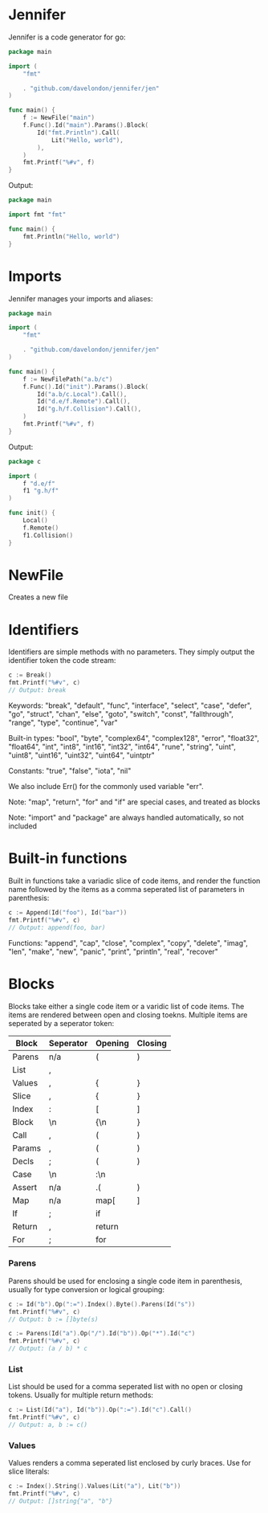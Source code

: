 # Jennifer

Jennifer is a code generator for go:

```go
package main

import (
	"fmt"

	. "github.com/davelondon/jennifer/jen"
)

func main() {
	f := NewFile("main")
    f.Func().Id("main").Params().Block(
        Id("fmt.Println").Call(
            Lit("Hello, world"),
        ),
    )
    fmt.Printf("%#v", f)
}
```

Output:

```go
package main

import fmt "fmt"

func main() {
    fmt.Println("Hello, world")
}
```

# Imports

Jennifer manages your imports and aliases:

```go
package main

import (
	"fmt"

	. "github.com/davelondon/jennifer/jen"
)

func main() {
	f := NewFilePath("a.b/c")
    f.Func().Id("init").Params().Block(
        Id("a.b/c.Local").Call(),
        Id("d.e/f.Remote").Call(),
        Id("g.h/f.Collision").Call(),
    )
    fmt.Printf("%#v", f)
}
```

Output:

```go
package c

import (
    f "d.e/f"
    f1 "g.h/f"
)

func init() {
    Local()
    f.Remote()
    f1.Collision()
}
```

# NewFile

Creates a new file

# Identifiers 

Identifiers are simple methods with no parameters. They simply output the 
identifier token the code stream:

```go
c := Break()
fmt.Printf("%#v", c)
// Output: break
```

Keywords: "break", "default", "func", "interface", "select", "case", "defer", "go", "struct", "chan", "else", "goto", "switch", "const", "fallthrough", "range", "type", "continue", "var"

Built-in types: "bool", "byte", "complex64", "complex128", "error", "float32", "float64", "int", "int8", "int16", "int32", "int64", "rune", "string", "uint", "uint8", "uint16", "uint32", "uint64", "uintptr"

Constants: "true", "false", "iota", "nil"

We also include Err() for the commonly used variable "err".

Note: "map", "return", "for" and "if" are special cases, and treated as blocks

Note: "import" and "package" are always handled automatically, so not included

# Built-in functions

Built in functions take a variadic slice of code items, and render the function
name followed by the items as a comma seperated list of parameters in 
parenthesis:

```go
c := Append(Id("foo"), Id("bar"))
fmt.Printf("%#v", c)
// Output: append(foo, bar)
```

Functions: "append", "cap", "close", "complex", "copy", "delete", "imag", "len", "make", "new", "panic", "print", "println", "real", "recover"

# Blocks

Blocks take either a single code item or a varidic list of code items. The 
items are rendered between open and closing toekns. Multiple items are 
seperated by a seperator token:

| Block  | Seperator | Opening | Closing |
| ------ | --------- | ------- | ------- |
| Parens | n/a       | (       | )       |
| List   | ,         |         |         |
| Values | ,         | {       | }       |
| Slice  | ,         | {       | }       |
| Index  | :         | [       | ]       |
| Block  | \n        | {\n     | }       |
| Call   | ,         | (       | )       |
| Params | ,         | (       | )       |
| Decls  | ;         | (       | )       |
| Case   | \n        | :\n     |         |
| Assert | n/a       | .(      | )       |
| Map    | n/a       | map[    | ]       |
| If     | ;         | if      |         |
| Return | ,         | return  |         |
| For    | ;         | for     |         |

### Parens
Parens should be used for enclosing a single code item in parenthesis, usually 
for type conversion or logical grouping:

```go
c := Id("b").Op(":=").Index().Byte().Parens(Id("s"))
fmt.Printf("%#v", c)
// Output: b := []byte(s)
```

```go
c := Parens(Id("a").Op("/").Id("b")).Op("*").Id("c")
fmt.Printf("%#v", c)
// Output: (a / b) * c
```

### List
List should be used for a comma seperated list with no open or closing tokens. 
Usually for multiple return methods:

```go
c := List(Id("a"), Id("b")).Op(":=").Id("c").Call()
fmt.Printf("%#v", c)
// Output: a, b := c()
```

### Values
Values renders a comma seperated list enclosed by curly braces. Use for slice 
literals:

```go
c := Index().String().Values(Lit("a"), Lit("b"))
fmt.Printf("%#v", c)
// Output: []string{"a", "b"}
```


